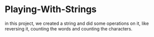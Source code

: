 # Playing-With-Strings
in this project, we created a string and did some operations on it, like reversing it, counting the words and counting the characters.
